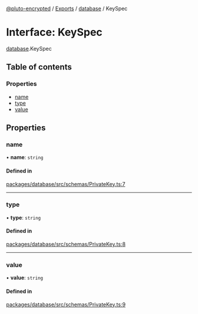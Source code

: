 [@pluto-encrypted](../README.md) / [Exports](../modules.md) / [database](../modules/database.md) / KeySpec

# Interface: KeySpec

[database](../modules/database.md).KeySpec

## Table of contents

### Properties

- [name](database.KeySpec.md#name)
- [type](database.KeySpec.md#type)
- [value](database.KeySpec.md#value)

## Properties

### name

• **name**: `string`

#### Defined in

[packages/database/src/schemas/PrivateKey.ts:7](https://github.com/atala-community-projects/pluto-encrypted/blob/12959ad3/packages/database/src/schemas/PrivateKey.ts#L7)

___

### type

• **type**: `string`

#### Defined in

[packages/database/src/schemas/PrivateKey.ts:8](https://github.com/atala-community-projects/pluto-encrypted/blob/12959ad3/packages/database/src/schemas/PrivateKey.ts#L8)

___

### value

• **value**: `string`

#### Defined in

[packages/database/src/schemas/PrivateKey.ts:9](https://github.com/atala-community-projects/pluto-encrypted/blob/12959ad3/packages/database/src/schemas/PrivateKey.ts#L9)
